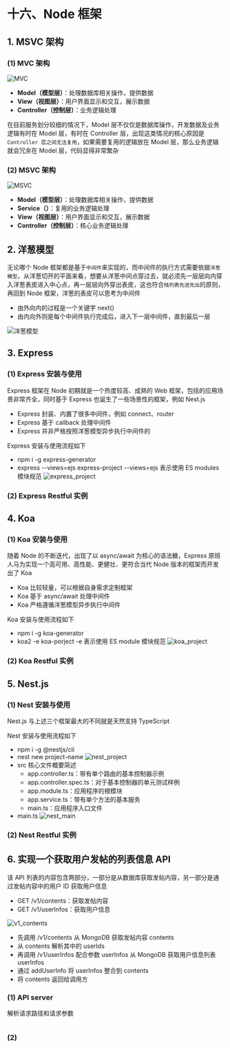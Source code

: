 # 十六、Node 框架

## 1. MSVC 架构

### (1) MVC 架构

![MVC]()

* **Model（模型层）**：处理数据库相关操作，提供数据
* **View（视图层）**：用户界面显示和交互，展示数据
* **Controller（控制层）**：业务逻辑处理

在目前服务划分较细的情况下，Model 层不仅仅是数据库操作，开发数据及业务逻辑有时在 Model 层，有时在 Controller 层，出现这类情况的核心原因是 `Controller 层之间无法复用`，如果需要复用的逻辑放在 Model 层，那么业务逻辑就会冗余在 Model 层，代码显得非常繁杂

### (2) MSVC 架构

![MSVC]()

* **Model（模型层）**：处理数据库相关操作，提供数据
* **Service（）**：复用的业务逻辑处理
* **View（视图层）**：用户界面显示和交互，展示数据
* **Controller（控制层）**：核心业务逻辑处理

## 2. 洋葱模型

无论哪个 Node 框架都是基于`中间件`来实现的，而中间件的执行方式需要依据`洋葱模型`，从洋葱切开的平面来看，想要从洋葱中间点穿过去，就必须先一层层向内穿入洋葱表皮进入中心点，再一层层向外穿出表皮，这也符合`栈列表先进先出`的原则，再回到 Node 框架，洋葱的表皮可以思考为中间件

* 由外向内的过程是一个关键字 next()
* 由内向外则是每个中间件执行完成后，进入下一层中间件，直到最后一层

![洋葱模型]()

## 3. Express

### (1) Express 安装与使用

Express 框架在 Node 初期就是一个热度较高、成熟的 Web 框架，包括的应用场景非常齐全，同时基于 Express 也诞生了一些场景性的框架，例如 Nest.js

* Express 封装、内置了很多中间件，例如 connect、router
* Express 基于 callback 处理中间件
* Express 并非严格按照洋葱模型异步执行中间件的

Express 安装与使用流程如下

* npm i -g express-generator
* express --views=ejs express-project
  --views=ejs 表示使用 ES modules 模块规范
  ![express_project]()

### (2) Express Restful 实例

## 4. Koa

### (1) Koa 安装与使用

随着 Node 的不断迭代，出现了以 async/await 为核心的语法糖，Express 原班人马为实现一个高可用、高性能、更健壮、更符合当代 Node 版本的框架而开发出了 Koa

* Koa 比较轻量，可以根据自身需求定制框架
* Koa 基于 async/await 处理中间件
* Koa 严格遵循洋葱模型异步执行中间件

Koa 安装与使用流程如下

* npm i -g koa-generator
* koa2 -e koa-porject
  -e 表示使用 ES module 模块规范
  ![koa_project]()

### (2) Koa Restful 实例

## 5. Nest.js

### (1) Nest 安装与使用

Nest.js 与上述三个框架最大的不同就是天然支持 TypeScript

Nest 安装与使用流程如下

* npm i -g @nestjs/cli
* nest new project-name
    ![nest_project]()
* src 核心文件概要简述
  * app.controller.ts：带有单个路由的基本控制器示例
  * app.controller.spec.ts：对于基本控制器的单元测试样例
  * app.module.ts：应用程序的根模块
  * app.service.ts：带有单个方法的基本服务
  * main.ts：应用程序入口文件
* main.ts
  ![nest_main]()

### (2) Nest Restful 实例

## 6. 实现一个获取用户发帖的列表信息 API

该 API 列表的内容包含两部分，一部分是从数据库获取发帖内容，另一部分是通过发帖内容中的用户 ID 获取用户信息

* GET /v1/contents：获取发帖内容
* GET /v1/userInfos：获取用户信息

![v1_contents]()

* 先调用 /v1/contents 从 MongoDB 获取发帖内容 contents
* 从 contents 解析其中的 userIds
* 再调用 /v1/userInfos 配合参数 userInfos 从 MongoDB 获取用户信息列表 userInfos
* 通过 addUserInfo 将 userInfos 整合到 contents
* 将 contents 返回给调用方

### (1) API server

解析请求路径和请求参数

```js

```

### (2) 
